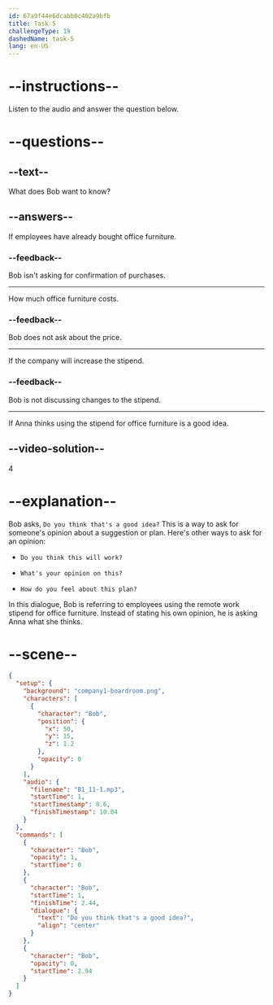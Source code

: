 ```yaml
---
id: 67a9f44e6dcabb0c402a9bfb
title: Task 5
challengeType: 19
dashedName: task-5
lang: en-US
---
```


<!-- (Audio) Bob: Do you think that's a good idea? -->

# --instructions--

Listen to the audio and answer the question below.

# --questions--

## --text--

What does Bob want to know?

## --answers--

If employees have already bought office furniture.

### --feedback--

Bob isn't asking for confirmation of purchases.

---

How much office furniture costs.

### --feedback--

Bob does not ask about the price.

---

If the company will increase the stipend.

### --feedback--

Bob is not discussing changes to the stipend.

---

If Anna thinks using the stipend for office furniture is a good idea.

## --video-solution--

4

# --explanation--

Bob asks, `Do you think that's a good idea?` This is a way to ask for someone's opinion about a suggestion or plan. Here's other ways to ask for an opinion:

- `Do you think this will work?`

- `What's your opinion on this?`

- `How do you feel about this plan?`

In this dialogue, Bob is referring to employees using the remote work stipend for office furniture. Instead of stating his own opinion, he is asking Anna what she thinks.

# --scene--

```json
{
  "setup": {
    "background": "company1-boardroom.png",
    "characters": [
      {
        "character": "Bob",
        "position": {
          "x": 50,
          "y": 15,
          "z": 1.2
        },
        "opacity": 0
      }
    ],
    "audio": {
      "filename": "B1_11-1.mp3",
      "startTime": 1,
      "startTimestamp": 8.6,
      "finishTimestamp": 10.04
    }
  },
  "commands": [
    {
      "character": "Bob",
      "opacity": 1,
      "startTime": 0
    },
    {
      "character": "Bob",
      "startTime": 1,
      "finishTime": 2.44,
      "dialogue": {
        "text": "Do you think that's a good idea?",
        "align": "center"
      }
    },
    {
      "character": "Bob",
      "opacity": 0,
      "startTime": 2.94
    }
  ]
}
```
